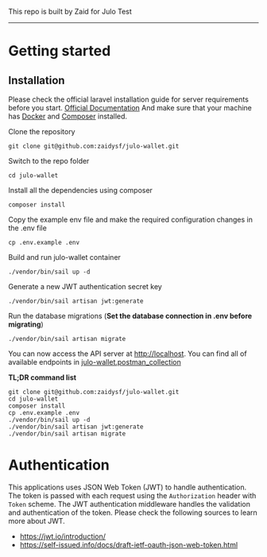 This repo is built by Zaid for Julo Test

----------

# Getting started

## Installation

Please check the official laravel installation guide for server requirements before you start. [Official Documentation](https://laravel.com/docs/9.x/deployment#server-requirements)
And make sure that your machine has [Docker](https://www.docker.com/products/docker-desktop) and [Composer](https://getcomposer.org/download/) installed.

Clone the repository

    git clone git@github.com:zaidysf/julo-wallet.git

Switch to the repo folder

    cd julo-wallet

Install all the dependencies using composer

    composer install

Copy the example env file and make the required configuration changes in the .env file

    cp .env.example .env

Build and run julo-wallet container

    ./vendor/bin/sail up -d

Generate a new JWT authentication secret key

    ./vendor/bin/sail artisan jwt:generate

Run the database migrations (**Set the database connection in .env before migrating**)

    ./vendor/bin/sail artisan migrate

You can now access the API server at [http://localhost](http://localhost).
You can find all of available endpoints in [julo-wallet.postman_collection](https://github.com/zaidysf/julo-wallet/blob/main/julo-wallet.postman_collection.json)

**TL;DR command list**

    git clone git@github.com:zaidysf/julo-wallet.git
    cd julo-wallet
    composer install
    cp .env.example .env
    ./vendor/bin/sail up -d
    ./vendor/bin/sail artisan jwt:generate
    ./vendor/bin/sail artisan migrate
 
# Authentication
 
This applications uses JSON Web Token (JWT) to handle authentication. The token is passed with each request using the `Authorization` header with `Token` scheme. The JWT authentication middleware handles the validation and authentication of the token. Please check the following sources to learn more about JWT.
 
- https://jwt.io/introduction/
- https://self-issued.info/docs/draft-ietf-oauth-json-web-token.html
